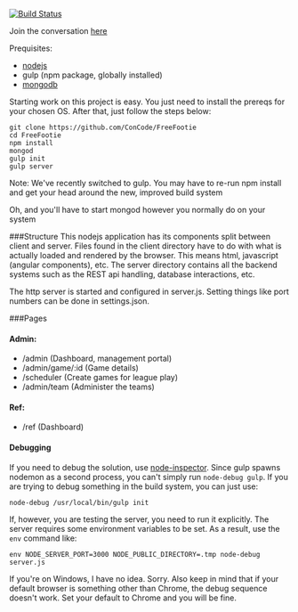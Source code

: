 [![Build Status](https://travis-ci.org/ConCode/FreeFootie.png?branch=master)](https://travis-ci.org/ConCode/FreeFootie)

Join the conversation [here](https://groups.google.com/forum/#!forum/coding-with-a-conscience)

Prequisites:
* [nodejs](http://nodejs.org/)
* gulp (npm package, globally installed)
* [mongodb](http://mongodb.org/)

Starting work on this project is easy. You just need to install the prereqs for your chosen OS. After that, just follow the steps below:

    git clone https://github.com/ConCode/FreeFootie
    cd FreeFootie
    npm install
    mongod
    gulp init
    gulp server

Note: We've recently switched to gulp. You may have to re-run npm install and
get your head around the new, improved build system

Oh, and you'll have to start mongod however you normally do on your system

###Structure
This nodejs application has its components split between client and server. Files found in the client directory
have to do with what is actually loaded and rendered by the browser. This means html, javascript (angular components), etc.
The server directory contains all the backend systems such as the REST api handling, database interactions, etc.

The http server is started and configured in server.js. Setting things like port numbers can be done in settings.json.

###Pages

#### Admin:

- /admin (Dashboard, management portal)
- /admin/game/:id (Game details)
- /scheduler (Create games for league play)
- /admin/team (Administer the teams)

#### Ref:

- /ref (Dashboard)

#### Debugging

If you need to debug the solution, use [node-inspector](https://github.com/node-inspector/node-inspector).
Since gulp spawns nodemon as a second process, you can't simply run `node-debug gulp`.
If you are trying to debug something in the build system, you can just use:

    node-debug /usr/local/bin/gulp init

If, however, you are testing the server, you need to run it explicitly. The server requires
some environment variables to be set. As a result, use the `env` command like:

    env NODE_SERVER_PORT=3000 NODE_PUBLIC_DIRECTORY=.tmp node-debug server.js

If you're on Windows, I have no idea. Sorry. Also keep in mind that if your default browser
is something other than Chrome, the debug sequence doesn't work. Set your default to Chrome
and you will be fine.

